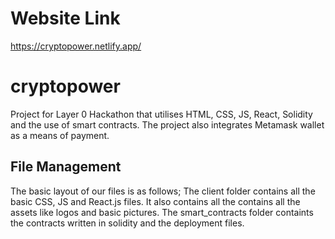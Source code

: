 # Website Link
https://cryptopower.netlify.app/


# cryptopower
Project for Layer 0 Hackathon that utilises HTML, CSS, JS, React, Solidity and the use of smart contracts. The project also integrates Metamask wallet as a means of payment.


## File Management
The basic layout of our files is as follows; The client folder contains all the basic CSS, JS and React.js files. It also contains all the contains all the assets like logos and basic pictures.
The smart_contracts folder containts the contracts written in solidity and the deployment files.
